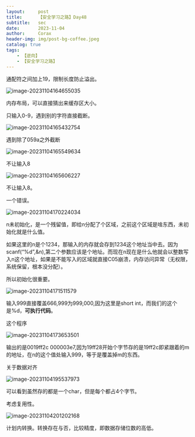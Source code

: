 ```yaml
---
layout:     post
title:      【安全学习之路】Day48
subtitle:   sec
date:       2023-11-04
author:     Corax
header-img: img/post-bg-coffee.jpeg
catalog: true
tags:
    - 【逆向】
    - 【安全学习之路】
---
```


通配符之间加上19，限制长度防止溢出。

![image-20231104164655035](https://typora-1321221957.cos.ap-shanghai.myqcloud.com/image1/202311050304344.png)

内存布局，可以直接猜出来缓存区大小。

只输入0-9，遇到别的字符直接截断。

![image-20231104165432754](https://typora-1321221957.cos.ap-shanghai.myqcloud.com/image1/202311050304346.png)

遇到除了059a之外截断

![image-20231104165549634](https://typora-1321221957.cos.ap-shanghai.myqcloud.com/image1/202311050304347.png)

不让输入8

![image-20231104165606227](https://typora-1321221957.cos.ap-shanghai.myqcloud.com/image1/202311050304348.png)

不让输入8。

一个错误。

![image-20231104170224034](https://typora-1321221957.cos.ap-shanghai.myqcloud.com/image1/202311050304349.png)

n未初始化，是一个残留值，即给n分配了个区域，之前这个区域是啥东西，未初始化就是什么值。

如果这里的n是个1234，那输入的内存就会存到1234这个地址当中去。因为scanf(“%d”,&n),第二个参数应该是个地址。而现在n现在是什么他就会以整数写入n这个地址，如果是不能写入的区域就直接C05崩溃，内存访问异常（无权限，系统保留，根本没分配）。

所以初始化很重要。

![image-20231104171511579](https://typora-1321221957.cos.ap-shanghai.myqcloud.com/image1/202311050304350.png)

输入999直接覆盖666,999为999,000,因为这里是short int，而我们的这个是%d，**可执行代码**。

这个程序

![image-20231104173653501](https://typora-1321221957.cos.ap-shanghai.myqcloud.com/image1/202311050304351.png)

输出的是0019ff2c 000003e7,因为19ff28开始个字节存的是19ff2c即紧跟着的m的地址，在n的这个值处输入999，等于是覆盖掉m的东西。

关于数据对齐

![image-20231104195537973](https://typora-1321221957.cos.ap-shanghai.myqcloud.com/image1/202311050304352.png)

可以看到虽然存的都是一个char，但是每个都占4个字节。

考虑复用性。



![image-20231104201202168](https://typora-1321221957.cos.ap-shanghai.myqcloud.com/image1/202311050304353.png)

计划内转换。转换存在与否，比较精度，即数据存储位数的高低。